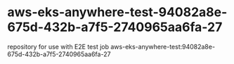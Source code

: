 # aws-eks-anywhere-test-94082a8e-675d-432b-a7f5-2740965aa6fa-27
repository for use with E2E test job aws-eks-anywhere-test:94082a8e-675d-432b-a7f5-2740965aa6fa-27
